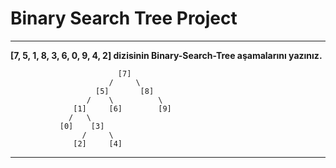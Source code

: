 # Binary Search Tree Project

---

**[7, 5, 1, 8, 3, 6, 0, 9, 4, 2] dizisinin Binary-Search-Tree aşamalarını yazınız.**

                            [7]
                          /     \
                       [5]       [8]
                     /    \          \
                  [1]     [6]        [9]
                 /   \
               [0]    [3]
                    /     \
                  [2]     [4]

---
